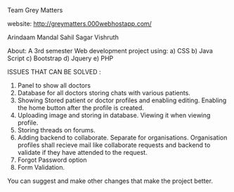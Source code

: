 Team Grey Matters

website: http://greymatters.000webhostapp.com/

Arindaam Mandal
Sahil Sagar
Vishruth

About:
A 3rd semester Web development project using:
a) CSS
b) Java Script
c) Bootstrap
d) Jquery
e) PHP

ISSUES THAT CAN BE SOLVED :
1) Panel to show all doctors
2) Database for all doctors storing chats with various patients.
3) Showing Stored patient or doctor profiles and enabling editing. Enabling the home button after the profile is created.
4) Uploading image and storing in database. Viewing it when viewing profile.
5) Storing threads on forums.
6) Adding backend to collaborate. Separate for organisations. Organisation profiles shall recieve mail like collaborate requests and backend to validate if they have attended to the request.
7) Forgot Password option
8) Form Validation. 

You can suggest and make other changes that make the project better.


